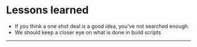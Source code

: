 # Lessons learned

- If you think a one shot deal is a good idea, you've not searched enough.
- We should keep a closer eye on what is done in build scripts


---
